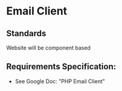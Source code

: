 
# Email Client

## Standards

Website will be component based 


## Requirements Specification:
* See Google Doc: "PHP Email Client"

